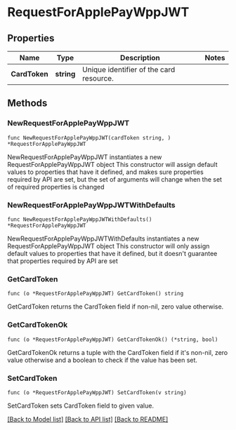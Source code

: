 # RequestForApplePayWppJWT

## Properties

Name | Type | Description | Notes
------------ | ------------- | ------------- | -------------
**CardToken** | **string** | Unique identifier of the card resource. | 

## Methods

### NewRequestForApplePayWppJWT

`func NewRequestForApplePayWppJWT(cardToken string, ) *RequestForApplePayWppJWT`

NewRequestForApplePayWppJWT instantiates a new RequestForApplePayWppJWT object
This constructor will assign default values to properties that have it defined,
and makes sure properties required by API are set, but the set of arguments
will change when the set of required properties is changed

### NewRequestForApplePayWppJWTWithDefaults

`func NewRequestForApplePayWppJWTWithDefaults() *RequestForApplePayWppJWT`

NewRequestForApplePayWppJWTWithDefaults instantiates a new RequestForApplePayWppJWT object
This constructor will only assign default values to properties that have it defined,
but it doesn't guarantee that properties required by API are set

### GetCardToken

`func (o *RequestForApplePayWppJWT) GetCardToken() string`

GetCardToken returns the CardToken field if non-nil, zero value otherwise.

### GetCardTokenOk

`func (o *RequestForApplePayWppJWT) GetCardTokenOk() (*string, bool)`

GetCardTokenOk returns a tuple with the CardToken field if it's non-nil, zero value otherwise
and a boolean to check if the value has been set.

### SetCardToken

`func (o *RequestForApplePayWppJWT) SetCardToken(v string)`

SetCardToken sets CardToken field to given value.



[[Back to Model list]](../README.md#documentation-for-models) [[Back to API list]](../README.md#documentation-for-api-endpoints) [[Back to README]](../README.md)


